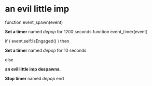 # an evil little imp
function event_spawn(event)

**Set a timer** named *depop* for 1200 seconds
function event_timer(event)


if ( event.self:IsEngaged() ) then


**Set a timer** named *depop* for 10 seconds





else


**an evil little imp despawns.**


**Stop timer** named *depop*
end
